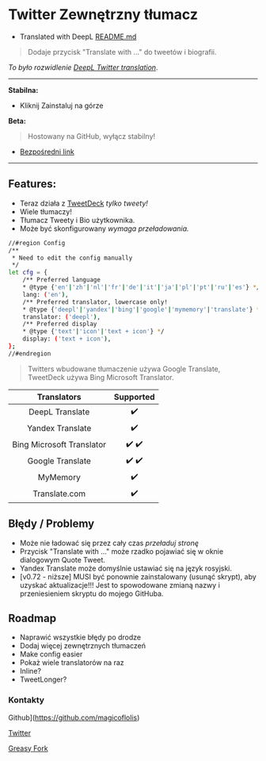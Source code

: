# Twitter Zewnętrzny tłumacz

* Translated with DeepL [README.md](https://github.com/magicoflolis/userscriptrepo/tree/master/ExternalTranslator#twitter-external-translator)

> Dodaje przycisk "Translate with ..." do tweetów i biografii.

*To było rozwidlenie [DeepL Twitter translation](https://greasyfork.org/scripts/411976)*.

***
**Stabilna:**

* Kliknij Zainstaluj na górze

**Beta:**

> Hostowany na GitHub, wyłącz stabilny!

* [Bezpośredni link](https://github.com/magicoflolis/userscriptrepo/raw/master/ExternalTranslator/twittertranslatorbeta.user.js)

***

## **Features:**

* Teraz działa z [TweetDeck](https://tweetdeck.twitter.com/) *tylko tweety!*
* Wiele tłumaczy!
* Tłumacz Tweety i Bio użytkownika.
* Może być skonfigurowany *wymaga przeładowania.*

```bash
//#region Config
/**
 * Need to edit the config manually
 */
let cfg = {
    /** Preferred language
    * @type {'en'|'zh'|'nl'|'fr'|'de'|'it'|'ja'|'pl'|'pt'|'ru'|'es'} */
    lang: ('en'),
    /** Preferred translator, lowercase only!
    * @type {'deepl'|'yandex'|'bing'|'google'|'mymemory'|'translate'} */
    translator: ('deepl'),
    /** Preferred display
    * @type {'text'|'icon'|'text + icon'} */
    display: ('text + icon'),
};
//#endregion
```

> Twitters wbudowane tłumaczenie używa Google Translate, TweetDeck używa Bing Microsoft Translator.

 Translators | Supported
:-----------:|:---------:
DeepL Translate | ✔️
Yandex Translate | ✔️
Bing Microsoft Translator | ✔️ ✔️
Google Translate | ✔️ ✔️
MyMemory | ✔️
Translate.com | ✔️

## Błędy / Problemy

* Może nie ładować się przez cały czas *przeładuj stronę*
* Przycisk "Translate with ..." może rzadko pojawiać się w oknie dialogowym Quote Tweet.
* Yandex Translate może domyślnie ustawiać się na język rosyjski.
* [v0.72 - niższe] MUSI być ponownie zainstalowany (usunąć skrypt), aby uzyskać aktualizacje!!! Jest to spowodowane zmianą nazwy i przeniesieniem skryptu do mojego GitHuba.

## Roadmap

* Naprawić wszystkie błędy po drodze
* Dodaj więcej zewnętrznych tłumaczeń
* Make config easier
* Pokaż wiele translatorów na raz
* Inline?
* TweetLonger?

### Kontakty

Github](https://github.com/magicoflolis)

[Twitter](https://twitter.com/for_lollipops)

[Greasy Fork](https://greasyfork.org/users/166061)
